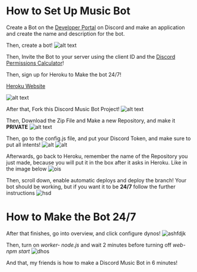 # How to Set Up Music Bot

Create a Bot on the [Developer Portal](https://discord.com/developers/applications) on Discord and make an application and create the name and description for the bot.


Then, create a bot!
![alt text](https://github.com/RealMaoMao/Discord-Music-Bot/blob/main/commands/musicbot.png)

Then, Invite the Bot to your server using the client ID and the [Discord Permissions Calculator](https://discordapi.com/permissions.html)!


Then, sign up for Heroku to Make the bot 24/7!


[Heroku Website](https://id.heroku.com/login)


![alt text](https://github.com/RealMaoMao/Discord-Music-Bot/blob/main/commands/music%20bot.png)


After that, Fork this Discord Music Bot Project!
![alt text](https://github.com/RealMaoMao/Discord-Music-Bot/blob/main/commands/forkingimage.png)


Then, Download the Zip File and Make a new Repository, and make it **PRIVATE**
![alt text](https://github.com/RealMaoMao/Discord-Music-Bot/blob/main/commands/downloadzip.png)

Then, go to the config.js file, and put your Discord Token, and make sure to put all intents!
![alt](https://github.com/RealMaoMao/Discord-Music-Bot/blob/main/commands/botintents.png)
![alt](https://github.com/RealMaoMao/Discord-Music-Bot/blob/main/commands/bottoken.png)


Afterwards, go back to Heroku, remember the name of the Repository you just made, because you will put it in the box after it asks in Heroku. Like in the image below
![ois](https://github.com/RealMaoMao/Discord-Music-Bot/blob/main/commands/connectingrepo.png)


Then, scroll down, enable automatic deploys and deploy the branch! Your bot should be working, but if you want it to be **24/7** follow the further instructions
![hsd](https://github.com/RealMaoMao/Discord-Music-Bot/blob/main/commands/deployrepo.png)


# How to Make the Bot 24/7


After that finishes, go into overview, and click configure dynos!
![ashfdjk](https://github.com/RealMaoMao/Discord-Music-Bot/blob/main/commands/configure-dyno.png)


Then, turn on *worker- node.js* and wait 2 minutes before turning off *web- npm start*
![dhos](https://github.com/RealMaoMao/Discord-Music-Bot/blob/main/commands/dynos.png)

And that, my friends is how to make a Discord Music Bot in 6 minutes!
